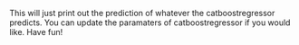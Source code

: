 This will just print out the prediction of whatever the catboostregressor predicts. 
You can update the paramaters of catboostregressor if you would like.
Have fun!

